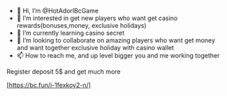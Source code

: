 - 👋 Hi, I’m @HotAdorlBcGame
- 👀 I’m interested in get new players who want get casino rewards(bonuses,money, exclusive holidays)
- 🌱 I’m currently learning casino secret 
- 💞️ I’m looking to collaborate on amazing players who want get money and want together exclusive holiday with casino wallet 
- 📫 How to reach me, and up level bigger you and me working together 

<!---
HotAdorlBcCasino is a ✨ specialist ✨ repository because its `README.md` (this file) appears on your GitHub profile.
You can click the Preview link to take a look at your changes.
---> Register deposit 5$ and get much more 
[https://bc.fun/i-1fexkoy2-n/]
